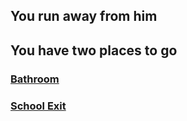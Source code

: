 ## You run away from him
## You have two places to go
### [Bathroom](../bathroom/bathroom.md)
### [School Exit](../exit/exit.md)
